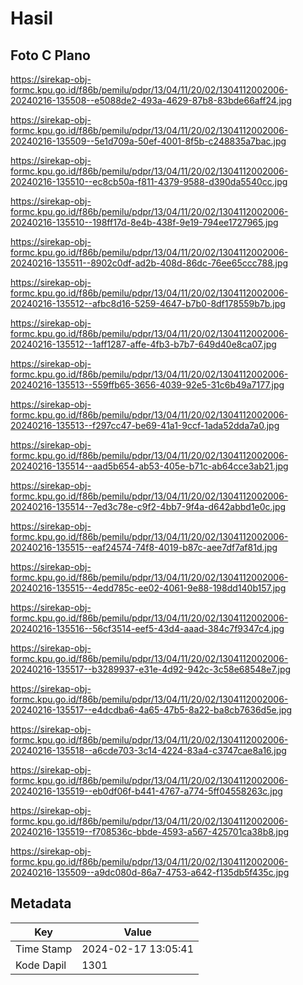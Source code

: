 # Hasil

## Foto C Plano

https://sirekap-obj-formc.kpu.go.id/f86b/pemilu/pdpr/13/04/11/20/02/1304112002006-20240216-135508--e5088de2-493a-4629-87b8-83bde66aff24.jpg

https://sirekap-obj-formc.kpu.go.id/f86b/pemilu/pdpr/13/04/11/20/02/1304112002006-20240216-135509--5e1d709a-50ef-4001-8f5b-c248835a7bac.jpg

https://sirekap-obj-formc.kpu.go.id/f86b/pemilu/pdpr/13/04/11/20/02/1304112002006-20240216-135510--ec8cb50a-f811-4379-9588-d390da5540cc.jpg

https://sirekap-obj-formc.kpu.go.id/f86b/pemilu/pdpr/13/04/11/20/02/1304112002006-20240216-135510--198ff17d-8e4b-438f-9e19-794ee1727965.jpg

https://sirekap-obj-formc.kpu.go.id/f86b/pemilu/pdpr/13/04/11/20/02/1304112002006-20240216-135511--8902c0df-ad2b-408d-86dc-76ee65ccc788.jpg

https://sirekap-obj-formc.kpu.go.id/f86b/pemilu/pdpr/13/04/11/20/02/1304112002006-20240216-135512--afbc8d16-5259-4647-b7b0-8df178559b7b.jpg

https://sirekap-obj-formc.kpu.go.id/f86b/pemilu/pdpr/13/04/11/20/02/1304112002006-20240216-135512--1aff1287-affe-4fb3-b7b7-649d40e8ca07.jpg

https://sirekap-obj-formc.kpu.go.id/f86b/pemilu/pdpr/13/04/11/20/02/1304112002006-20240216-135513--559ffb65-3656-4039-92e5-31c6b49a7177.jpg

https://sirekap-obj-formc.kpu.go.id/f86b/pemilu/pdpr/13/04/11/20/02/1304112002006-20240216-135513--f297cc47-be69-41a1-9ccf-1ada52dda7a0.jpg

https://sirekap-obj-formc.kpu.go.id/f86b/pemilu/pdpr/13/04/11/20/02/1304112002006-20240216-135514--aad5b654-ab53-405e-b71c-ab64cce3ab21.jpg

https://sirekap-obj-formc.kpu.go.id/f86b/pemilu/pdpr/13/04/11/20/02/1304112002006-20240216-135514--7ed3c78e-c9f2-4bb7-9f4a-d642abbd1e0c.jpg

https://sirekap-obj-formc.kpu.go.id/f86b/pemilu/pdpr/13/04/11/20/02/1304112002006-20240216-135515--eaf24574-74f8-4019-b87c-aee7df7af81d.jpg

https://sirekap-obj-formc.kpu.go.id/f86b/pemilu/pdpr/13/04/11/20/02/1304112002006-20240216-135515--4edd785c-ee02-4061-9e88-198dd140b157.jpg

https://sirekap-obj-formc.kpu.go.id/f86b/pemilu/pdpr/13/04/11/20/02/1304112002006-20240216-135516--56cf3514-eef5-43d4-aaad-384c7f9347c4.jpg

https://sirekap-obj-formc.kpu.go.id/f86b/pemilu/pdpr/13/04/11/20/02/1304112002006-20240216-135517--b3289937-e31e-4d92-942c-3c58e68548e7.jpg

https://sirekap-obj-formc.kpu.go.id/f86b/pemilu/pdpr/13/04/11/20/02/1304112002006-20240216-135517--e4dcdba6-4a65-47b5-8a22-ba8cb7636d5e.jpg

https://sirekap-obj-formc.kpu.go.id/f86b/pemilu/pdpr/13/04/11/20/02/1304112002006-20240216-135518--a6cde703-3c14-4224-83a4-c3747cae8a16.jpg

https://sirekap-obj-formc.kpu.go.id/f86b/pemilu/pdpr/13/04/11/20/02/1304112002006-20240216-135519--eb0df06f-b441-4767-a774-5ff04558263c.jpg

https://sirekap-obj-formc.kpu.go.id/f86b/pemilu/pdpr/13/04/11/20/02/1304112002006-20240216-135519--f708536c-bbde-4593-a567-425701ca38b8.jpg

https://sirekap-obj-formc.kpu.go.id/f86b/pemilu/pdpr/13/04/11/20/02/1304112002006-20240216-135509--a9dc080d-86a7-4753-a642-f135db5f435c.jpg


## Metadata

| Key        | Value               |
| ---------- | ------------------- |
| Time Stamp | 2024-02-17 13:05:41 |
| Kode Dapil | 1301                |



